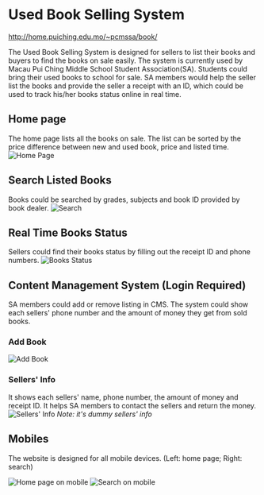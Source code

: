 # Used Book Selling System
http://home.puiching.edu.mo/~pcmssa/book/

The Used Book Selling System is designed for sellers to list their books and buyers to find the books on sale easily. The system is currently used by Macau Pui Ching Middle School Student Association(SA). Students could bring their used books to school for sale. SA members would help the seller list the books and provide the seller a receipt with an ID, which could be used to track his/her books status online in real time.

## Home page
The home page lists all the books on sale. The list can be sorted by the price difference between new and used book, price and listed time.
![Home Page](docs/images/home.png)

## Search Listed Books
Books could be searched by grades, subjects and book ID provided by book dealer.
![Search](docs/images/search.png)

## Real Time Books Status
Sellers could find their books status by filling out the receipt ID and phone numbers.
![Books Status](docs/images/status.png)

## Content Management System (Login Required)
SA members could add or remove listing in CMS. The system could show each sellers' phone number and the amount of money they get from sold books.
### Add Book
![Add Book](docs/images/cms.png)
### Sellers' Info
It shows each sellers' name, phone number, the amount of money and receipt ID. It helps SA members to contact the sellers and return the money.
![Sellers' Info](docs/images/sellers.png)
*Note: it's dummy sellers' info*

## Mobiles
The website is designed for all mobile devices. (Left: home page; Right: search)

![Home page on mobile](docs/images/mobile_home.png)
![Search on mobile](docs/images/mobile_search.png)